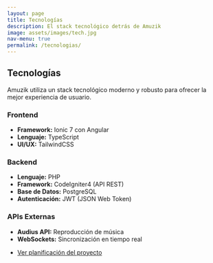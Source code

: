 ```yaml
---
layout: page
title: Tecnologías
description: El stack tecnológico detrás de Amuzik
image: assets/images/tech.jpg
nav-menu: true
permalink: /tecnologias/
---
```


## Tecnologías

Amuzik utiliza un stack tecnológico moderno y robusto para ofrecer la mejor experiencia de usuario.

### Frontend
- **Framework:** Ionic 7 con Angular
- **Lenguaje:** TypeScript
- **UI/UX:** TailwindCSS

### Backend
- **Lenguaje:** PHP
- **Framework:** CodeIgniter4 (API REST)
- **Base de Datos:** PostgreSQL
- **Autenticación:** JWT (JSON Web Token)

### APIs Externas
- **Audius API:** Reproducción de música
- **WebSockets:** Sincronización en tiempo real

<ul class="actions">
    <li><a href="/planificacion.md" class="button next">Ver planificación del proyecto</a></li>
</ul>
